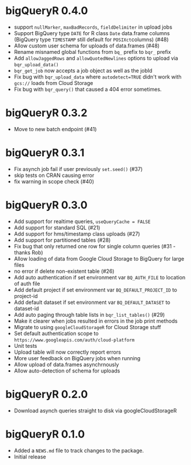 # bigQueryR 0.4.0

* support `nullMarker`, `maxBadRecords`, `fieldDelimiter` in upload jobs
* Support BigQuery type `DATE` for R class `Date` data.frame columns (BigQuery type `TIMESTAMP` still default for `POSIXct`columns) (#48)
* Allow custom user schema for uploads of data.frames (#48)
* Rename misnamed global functions from `bq_` prefix to `bqr_` prefix
* Add `allowJaggedRows` and `allowQuotedNewlines` options to upload via `bqr_upload_data()`
* `bqr_get_job` now accepts a job object as well as the jobId
* Fix bug with `bqr_upload_data` where `autodetect=TRUE` didn't work with `gcs://` loads from Cloud Storage
* Fix bug with `bqr_query()` that caused a 404 error sometimes. 

# bigQueryR 0.3.2

* Move to new batch endpoint (#41)


# bigQueryR 0.3.1

* Fix asynch job fail if user previously `set.seed()` (#37)
* skip tests on CRAN causing error
* fix warning in scope check (#40)

# bigQueryR 0.3.0

* Add support for realtime queries, `useQueryCache = FALSE`
* Add support for standard SQL (#21)
* Add support for hms/timestamp class uploads (#27)
* Add support for partitioned tables (#28)
* Fix bug that only returned one row for single column queries (#31 - thanks Rob)
* Allow loading of data from Google Cloud Storage to BigQuery for large files
* no error if delete non-existent table (#26)
* Add auto authentication if set environment var `BQ_AUTH_FILE` to location of auth file
* Add default project if set environment var `BQ_DEFAULT_PROJECT_ID` to project-id
* Add default dataset if set environment var `BQ_DEFAULT_DATASET` to dataset-id
* Add auto paging through table lists in `bqr_list_tables()` (#29)
* Make it clearer when jobs resulted in errors in the job print methods
* Migrate to using `googleCloudStorageR` for Cloud Storage stuff
* Set default authentication scope to `https://www.googleapis.com/auth/cloud-platform`
* Unit tests
* Upload table will now correctly report errors
* More user feedback on BigQuery jobs when running
* Allow upload of data.frames asynchrnously
* Allow auto-detection of schema for uploads

# bigQueryR 0.2.0

* Download asynch queries straight to disk via googleCloudStorageR

# bigQueryR 0.1.0 

* Added a `NEWS.md` file to track changes to the package.
* Initial release
